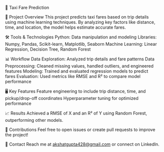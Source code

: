 🚕 Taxi Fare Prediction

📄 Project Overview
This project predicts taxi fares based on trip details using machine learning techniques. By analyzing key factors like distance, time, and location, the model helps estimate accurate fares.

🛠️ Tools & Technologies
Python: Data manipulation and modeling
Libraries: Numpy, Pandas, Scikit-learn, Matplotlib, Seaborn
Machine Learning: Linear Regression, Decision Tree, Random Forest

📊 Workflow
Data Exploration: Analyzed trip details and fare patterns
Data Preprocessing: Cleaned missing values, handled outliers, and engineered features
Modeling: Trained and evaluated regression models to predict fares
Evaluation: Used metrics like RMSE and R² to compare model performance

🖥️ Key Features
Feature engineering to include trip distance, time, and pickup/drop-off coordinates
Hyperparameter tuning for optimized performance

📈 Results
Achieved a RMSE of X and an R² of Y using Random Forest, outperforming other models.

🤝 Contributions
Feel free to open issues or create pull requests to improve the project!

📧 Contact
Reach me at akshatgupta428@gmail.com or connect on LinkedIn.

